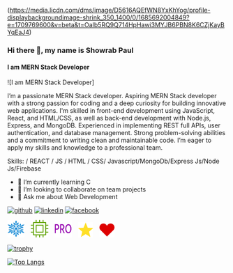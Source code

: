 (https://media.licdn.com/dms/image/D5616AQEfWN8YxKhYog/profile-displaybackgroundimage-shrink_350_1400/0/1685692004849?e=1709769600&v=beta&t=OaIb5RQ9Q714HpHawi3MYJB6PBN8K6CZjKayBYqEaJ4)
### Hi there 👋, my name is Showrab Paul
#### I am MERN Stack Developer
![I am MERN Stack Developer]

I’m a passionate MERN Stack developer. Aspiring MERN Stack developer with a strong passion for coding and a deep curiosity for building innovative web applications. I'm skilled in front-end development using JavaScript, React, and HTML/CSS, as well as back-end development with Node.js, Express, and MongoDB. Experienced in implementing REST full APIs, user authentication, and database management. Strong problem-solving abilities and a commitment to writing clean and maintainable code. I’m eager to apply my skills and knowledge to a professional team.

Skills:  / REACT / JS / HTML / CSS/ Javascript/MongoDb/Express Js/Node Js/Firebase

- 🌱 I’m currently learning C 
- 👯 I’m looking to collaborate on team projects 
- 💬 Ask me about Web Development 


[<img src='https://cdn.jsdelivr.net/npm/simple-icons@3.0.1/icons/github.svg' alt='github' height='40'>](https://github.com/Showrab15)  [<img src='https://cdn.jsdelivr.net/npm/simple-icons@3.0.1/icons/linkedin.svg' alt='linkedin' height='40'>](https://www.linkedin.com/in/showrab15/)  [<img src='https://cdn.jsdelivr.net/npm/simple-icons@3.0.1/icons/facebook.svg' alt='facebook' height='40'>](https://www.facebook.com/showrab15)  

<a href='https://archiveprogram.github.com/'><img src='https://raw.githubusercontent.com/acervenky/animated-github-badges/master/assets/acbadge.gif' width='40' height='40'></a> <a href='https://docs.github.com/en/developers'><img src='https://raw.githubusercontent.com/acervenky/animated-github-badges/master/assets/devbadge.gif' width='40' height='40'></a> <a href='https://github.com/pricing'><img src='https://raw.githubusercontent.com/acervenky/animated-github-badges/master/assets/pro.gif' width='40' height='40'></a> <a href='https://stars.github.com/'><img src='https://raw.githubusercontent.com/acervenky/animated-github-badges/master/assets/starbadge.gif' width='35' height='35'></a> <a href='https://docs.github.com/en/github/supporting-the-open-source-community-with-github-sponsors'><img src='https://raw.githubusercontent.com/acervenky/animated-github-badges/master/assets/sponsorbadge.gif' width='35' height='35'></a> 

[![trophy](https://github-profile-trophy.vercel.app/?username=Showrab15)](https://github.com/ryo-ma/github-profile-trophy)

[![Top Langs](https://github-readme-stats.vercel.app/api/top-langs/?username=Showrab15)](https://github.com/anuraghazra/github-readme-stats)

